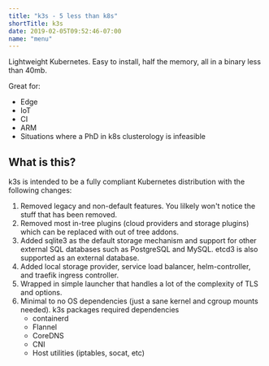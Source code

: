 ```yaml
---
title: "k3s - 5 less than k8s"
shortTitle: k3s
date: 2019-02-05T09:52:46-07:00
name: "menu"
---
```


Lightweight Kubernetes.  Easy to install, half the memory, all in a binary less than 40mb.

Great for:

* Edge
* IoT
* CI
* ARM
* Situations where a PhD in k8s clusterology is infeasible

What is this?
---

k3s is intended to be a fully compliant Kubernetes distribution with the following changes:

1. Removed legacy and non-default features. You lilkely won't notice the
   stuff that has been removed.
2. Removed most in-tree plugins (cloud providers and storage plugins) which can be replaced
   with out of tree addons.
3. Added sqlite3 as the default storage mechanism and support for other external SQL databases such as PostgreSQL and MySQL. etcd3 is also supported as an external database.
4. Added local storage provider, service load balancer, helm-controller, and traefik ingress controller.
5. Wrapped in simple launcher that handles a lot of the complexity of TLS and options.
6. Minimal to no OS dependencies (just a sane kernel and cgroup mounts needed). k3s packages required dependencies
    * containerd
    * Flannel
    * CoreDNS
    * CNI
    * Host utilities (iptables, socat, etc)
